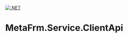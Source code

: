 [![.NET](https://github.com/dsuny/MetaFrm.Service.ClientApi/actions/workflows/dotnet.yml/badge.svg)](https://github.com/dsuny/MetaFrm.Service.ClientApi/actions/workflows/dotnet.yml)

# MetaFrm.Service.ClientApi
